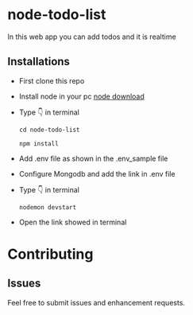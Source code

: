 # node-todo-list
In this web app you can add todos and it is realtime 
## Installations 

 - First clone this repo
 - Install node in your pc [node download](https://nodejs.org/)
 - Type 👇 in terminal
 
    `cd node-todo-list`
    
    `npm install`
    
 - Add .env file as shown in the .env_sample file 
 - Configure Mongodb and add the link in .env file
 - Type 👇 in terminal
 
   `nodemon devstart`
 - Open the link showed in terminal
 
 
 Contributing 
=========================================
Issues
------
Feel free to submit issues and enhancement requests.
